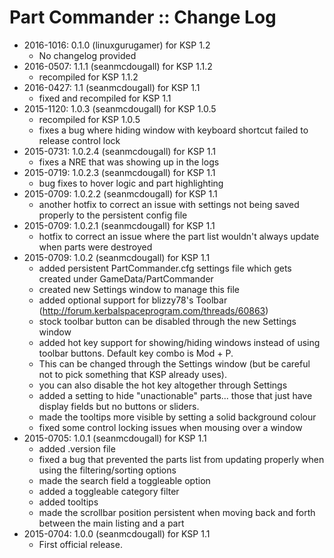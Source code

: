# Part Commander :: Change Log

* 2016-1016: 0.1.0 (linuxgurugamer) for KSP 1.2
	+ No changelog provided
* 2016-0507: 1.1.1 (seanmcdougall) for KSP 1.1.2
	+ recompiled for KSP 1.1.2
* 2016-0427: 1.1 (seanmcdougall) for KSP 1.1
	+ fixed and recompiled for KSP 1.1
* 2015-1120: 1.0.3 (seanmcdougall) for KSP 1.0.5
	+ recompiled for KSP 1.0.5
	+ fixes a bug where hiding window with keyboard shortcut failed to release control lock
* 2015-0731: 1.0.2.4 (seanmcdougall) for KSP 1.1
	+ fixes a NRE that was showing up in the logs
* 2015-0719: 1.0.2.3 (seanmcdougall) for KSP 1.1
	+ bug fixes to hover logic and part highlighting
* 2015-0709: 1.0.2.2 (seanmcdougall) for KSP 1.1
	+ another hotfix to correct an issue with settings not being saved properly to the persistent config file
* 2015-0709: 1.0.2.1 (seanmcdougall) for KSP 1.1
	+ hotfix to correct an issue where the part list wouldn't always update when parts were destroyed
* 2015-0709: 1.0.2 (seanmcdougall) for KSP 1.1
	+ added persistent PartCommander.cfg settings file which gets created under GameData/PartCommander
	+ created new Settings window to manage this file
	+ added optional support for blizzy78's Toolbar (http://forum.kerbalspaceprogram.com/threads/60863)
	+ stock toolbar button can be disabled through the new Settings window
	+ added hot key support for showing/hiding windows instead of using toolbar buttons.  Default key combo is Mod + P.
	+ This can be changed through the Settings window (but be careful not to pick something that KSP already uses).
	+ you can also disable the hot key altogether through Settings
	+ added a setting to hide "unactionable" parts... those that just have display fields but no buttons or sliders.
	+ made the tooltips more visible by setting a solid background colour
	+ fixed some control locking issues when mousing over a window
* 2015-0705: 1.0.1 (seanmcdougall) for KSP 1.1
	+ added .version file
	+ fixed a bug that prevented the parts list from updating properly when using the filtering/sorting options
	+ made the search field a toggleable option
	+ added a toggleable category filter
	+ added tooltips
	+ made the scrollbar position persistent when moving back and forth between the main listing and a part
* 2015-0704: 1.0.0 (seanmcdougall) for KSP 1.1
	+ First official release.

